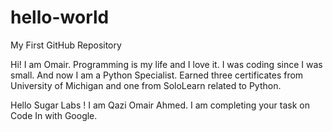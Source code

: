 # hello-world
My First GitHub Repository

Hi! I am Omair. Programming is my life and I love it. I was coding since I was small. And now I am a Python Specialist. Earned three certificates from University of Michigan and one from SoloLearn related to Python.

Hello Sugar Labs ! I am Qazi Omair Ahmed. I am completing your task on Code In with Google.
